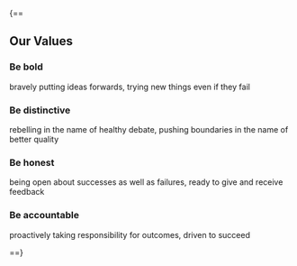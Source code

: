 
{==

## Our Values

<div class="grid-container">
    <div class="grid-item"><h3>Be bold</h3> bravely putting ideas forwards, trying new things even if they fail</div>
    <div class="grid-item"><h3>Be distinctive</h3> rebelling in the name of healthy debate, pushing boundaries in the name of better quality</div>
    <div class="grid-item"><h3>Be honest</h3> being open about successes as well as failures, ready to give and receive feedback</div>
    <div class="grid-item"><h3>Be accountable</h3> proactively taking responsibility for outcomes, driven to succeed</div>
</div>

==}
